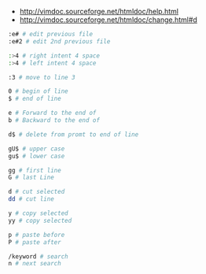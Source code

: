 * http://vimdoc.sourceforge.net/htmldoc/help.html
* http://vimdoc.sourceforge.net/htmldoc/change.html#d

```sh
:e# # edit previous file
:e#2 # edit 2nd previous file

:>4 # right intent 4 space
:>4 # left intent 4 space

:3 # move to line 3

0 # begin of line
$ # end of line

e # Forward to the end of
b # Backward to the end of

d$ # delete from promt to end of line

gU$ # upper case
gu$ # lower case

gg # first line
G # last Line

d # cut selected
dd # cut line

y # copy selected
yy # copy selected

p # paste before
P # paste after

/keyword # search
n # next search



```
